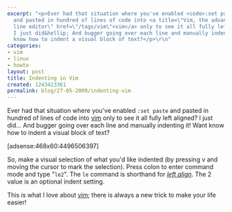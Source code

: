 ```yaml
---
excerpt: "<p>Ever had that situation where you've enabled <code>:set paste</code>
  and pasted in hundred of lines of code into <a title=\"Vim, the advanced command
  line editor\" href=\"/tags/vim\">vim</a> only to see it all fully left aligned?
  I just did&hellip; And bugger going over each line and manually indenting it! Want
  know how to indent a visual block of text?</p>\r\n"
categories:
- vim
- linux
- howto
layout: post
title: Indenting in Vim
created: 1243423361
permalink: blog/27-05-2009/indenting-vim
---
```

<p>Ever had that situation where you've enabled <code>:set paste</code> and pasted in hundred of lines of code into <a title="Vim, the advanced command line editor" href="/tags/vim">vim</a> only to see it all fully left aligned? I just did&hellip; And bugger going over each line and manually indenting it! Want know how to indent a visual block of text?</p>
<!--break-->
<div>[adsense:468x60:4496506397]</div>
<p>So, make a visual selection of what you'd like indented (by pressing v and moving the cursor to mark the selection). Press colon to enter command mode and type &quot;<code>le2</code>&quot;. The <code>le</code> command is shorthand for <a href="http://www.vim.org/htmldoc/change.html#:left"><em>left align</em></a>. The 2 value is an optional indent setting.</p>
<p>This is what I love about <a title="Vim, the advanced command line editor" href="/tags/vim">vim</a>; there is always a new trick to make your life easier!</p>
